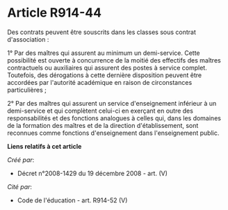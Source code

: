 # Article R914-44

Des contrats peuvent être souscrits dans les classes sous contrat d'association  :

1° Par des maîtres qui assurent au minimum un demi-service.  Cette possibilité est ouverte à concurrence de la moitié des
effectifs des  maîtres contractuels ou auxiliaires qui assurent des postes à service complet.  Toutefois, des dérogations à
cette dernière disposition peuvent être accordées  par l'autorité académique en raison de circonstances particulières ;

2° Par des maîtres qui assurent un service d'enseignement inférieur à  un demi-service et qui complètent celui-ci en exerçant
en outre des  responsabilités et des fonctions analogues à celles qui, dans les domaines de la  formation des maîtres et de
la direction d'établissement, sont reconnues comme  fonctions d'enseignement dans l'enseignement public.

**Liens relatifs à cet article**

_Créé par_:

  - Décret n°2008-1429 du 19 décembre 2008 - art. (V)

_Cité par_:

  - Code de l'éducation - art. R914-52 (V)
